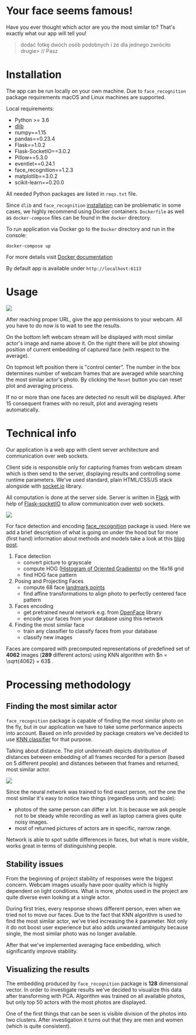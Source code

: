 # Your face seems famous!

Have you ever thought which actor are you the most similar to? That's exactly what our app will tell you!

> dodać fotkę dwóch osób podobnych i że dla jednego zwróciło drugie> // Pasz

# Installation

The app can be run locally on your own machine. Due to `face_recognition` package requirements macOS and Linux machines are supported.

Local requirements:

- Python >= 3.6
- [dlib](http://dlib.net/)
- numpy==1.15
- pandas==0.23.4
- Flask==1.0.2
- Flask-SocketIO==3.0.2
- Pillow==5.3.0
- eventlet==0.24.1
- face_recognition==1.2.3
- matplotlib==3.0.2
- scikit-learn==0.20.0

All needed Python packages are listed in `reqs.txt` file.

Since `dlib` and `face_recognition` [installation](https://github.com/ageitgey/face_recognition#installation) can be problematic in some cases, we highly recommend using Docker containers. `Dockerfile` as well as `docker-compose` files can be found in the `docker` directory.

To run application via Docker go to the `Docker` directory and run in the console:

```docker-compose up```

For more details visit [Docker documentation](https://docs.docker.com/get-started/)

By default app is available under `http://localhost:6113`

# Usage

![](images/poliaktor_screen.png)

After reaching proper URL, give the app permissions to your webcam. All you have to do now is to wait to see the results.

On the bottom left webcam stream will be displayed with most similar actor's image and name above it. On the right there will be plot showing position of current embedding of captured face (with respect to the average).

On topmost left position there is "control center". The number in the box determines number of webcam frames that are averaged while searching the most similar actor's photo. By clicking the `Reset` button you can reset plot and averaging process.

If no or more than one faces are detected no result will be displayed. After 15 consequent frames with no result, plot and averaging resets automatically.

# Technical info

Our application is a web app with client server architecture and communication over web sockets.

Client side is responsible only for capturing frames from webcam stream which is then send to the server, displaying results and controlling some runtime parameters. We've used standard, plain HTML/CSS/JS stack alongside with [socket.io](https://socket.io/) library.  

All computation is done at the server side. Server is written in [Flask](http://flask.pocoo.org/) with help of [Flask-socketIO](https://flask-socketio.readthedocs.io/en/latest/) to allow communication over web sockets.

![](images/diagram.png)

For face detection and encoding [face_recognition](https://github.com/ageitgey/face_recognition) package is used. Here we add a brief description of what is going on under the hood but for more (first hand) information about methods and models take a look at this [blog post](https://medium.com/@ageitgey/machine-learning-is-fun-part-4-modern-face-recognition-with-deep-learning-c3cffc121d78).

1. Face detection
   - convert picture to grayscale
   - compute HOG ([Histogram of Oriented Gradients](https://lear.inrialpes.fr/people/triggs/pubs/Dalal-cvpr05.pdf)) on the 16x16 grid
   - find HOG face pattern
2. Posing and Projecting Faces
   - compute 68 face [landmark points](http://www.csc.kth.se/~vahidk/papers/KazemiCVPR14.pdf)
   - find affine transformations to align photo to perfectly centered face pattern
3. Faces encoding
   - get pretrained neural network e.g. from [OpenFace](https://cmusatyalab.github.io/openface/) library
   - encode your faces from your database using this network
4. Finding the most similar face
   - train any classifier to classify faces from your database
   - classify new images

Faces are compared with precomputed representations of predefined set of **4062** images (**289** different actors) using KNN algorithm with $n = \sqrt{4062} = 63$ .

# Processing methodology

[//]: # (nazwa do zmiany)

## Finding the most similar actor

`face_recognition` package is capable of finding the most similar photo on the fly, but in our application we have to take some performance aspects into account. Based on info provided by package creators we've decided to use [KNN classifier](https://github.com/ageitgey/face_recognition/blob/master/examples/face_recognition_knn.py) for that purpose.

Talking about distance. The plot underneath depicts distribution of distances between embedding of all frames recorded for a person (based on 5 different people) and distances between that frames and returned, most similar actor.

![](images/distribution.png)

Since the neural network was trained to find exact person, not the one the most similar it's easy to notice two things (regardless units and scale):

- photos of the same person can differ a lot. It is because we ask people not to be steady while recording as well as laptop camera gives quite noisy images.
- most of returned pictures of actors are in specific, narrow range.

Network is able to spot subtle differences in faces, but what is more visible, works great in terms of distinguishing people.

## Stability issues

From the beginning of project stability of responses were the biggest concern. Webcam images usually have poor quality which is highly dependent on light conditions. What is more, photos used in the project are quite diverse even looking at a single actor.

During first tries, every response shows different person, even when we tried not to move our faces. Due to the fact that KNN algorithm is used to find the most similar actor, we've tried increasing the *k* parameter. Not only it do not boost user experience but also adds unwanted ambiguity because single, the most similar photo was no longer available.

After that we've implemented averaging face embedding, which significantly improve stability.

## Visualizing the results

The embedding produced by `face_recognition` package is **128** dimensional vector. In order to investigate results we've decided to visualize this data after transforming with PCA. Algorithm was trained on all available photos, but only top 50 actors with the most photos are displayed.

One of the first things that can be seen is visible division of the photos into two clusters. After investigation it turns out that they are men and women (which is quite consistent).

